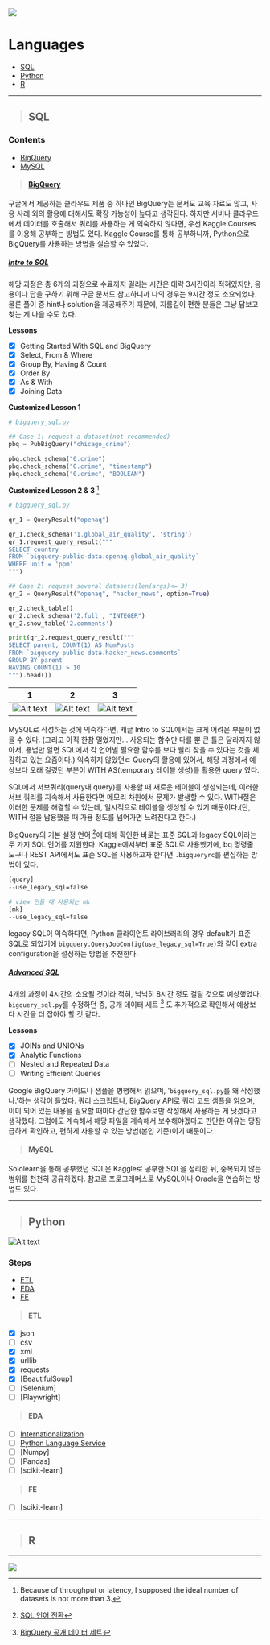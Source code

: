 <img src="https://capsule-render.vercel.app/api?type=waving&color=0:f8ba0a,100:0174b7&height=250&section=header&text=Data&fontSize=80&fontAlign=14&fontAlignY=30&desc=Programing%20Language%20%3A%20%20SQL,%20Python,%20and%20R&descSize=20&descAlign=72&descAlignY=56&&fontColor=fff" />

# Languages
* [SQL](#sql)
* [Python](#python)
* [R](#r)

---
> ## SQL
### Contents
* [BigQuery](#bigquery)
* [MySQL](#mysql)

> #### [BigQuery](https://cloud.google.com/bigquery/docs "Google BigQuery Documents")
  구글에서 제공하는 클라우드 제품 중 하나인 BigQuery는 문서도 교육 자료도 많고, 사용 사례 외의 활용에 대해서도 확장 가능성이 높다고 생각된다. 하지만 서버나 클라우드에서 데이터를 호출해서 쿼리를 사용하는 게 익숙하지 않다면, 우선 Kaggle Courses를 이용해 공부하는 방법도 있다. Kaggle Course를 통해 공부하니까, Python으로 BigQuery를 사용하는 방법을 실습할 수 있었다.

##### [Intro to SQL](https://www.kaggle.com/learn/intro-to-sql "Kaggle SQL Course - Intro to SQL")
  해당 과정은 총 6개의 과정으로 수료까지 걸리는 시간은 대략 3시간이라 적혀있지만, 응용이나 답을 구하기 위해 구글 문서도 참고하니까 나의 경우는 9시간 정도 소요되었다. 물론 풀이 중 hint나 solution을 제공해주기 때문에, 지름길이 편한 분들은 그냥 답보고 찾는 게 나을 수도 있다.

**Lessons**
- [x] Getting Started With SQL and BigQuery
- [x] Select, From & Where
- [x] Group By, Having & Count
- [x] Order By
- [x] As & With
- [x] Joining Data

**Customized Lesson 1**
```python
# bigquery_sql.py

## Case 1: request a dataset(not recommended)
pbq = PubBigQuery("chicago_crime")

pbq.check_schema("0.crime")
pbq.check_schema("0.crime", "timestamp")
pbq.check_schema("0.crime", "BOOLEAN")
```

**Customized Lesson 2 & 3** [^sql-a]
```python
# bigquery_sql.py

qr_1 = QueryResult("openaq")

qr_1.check_schema('1.global_air_quality', 'string')
qr_1.request_query_result("""
SELECT country
FROM `bigquery-public-data.openaq.global_air_quality`
WHERE unit = 'ppm'
""")

## Case 2: request several datasets(len(args)<= 3)
qr_2 = QueryResult("openaq", "hacker_news", option=True)

qr_2.check_table()
qr_2.check_schema('2.full', "INTEGER")
qr_2.show_table('2.comments')

print(qr_2.request_query_result("""
SELECT parent, COUNT(1) AS NumPosts
FROM `bigquery-public-data.hacker_news.comments`
GROUP BY parent
HAVING COUNT(1) > 10
""").head())
```

| 1                                                                                                               | 2                                                                                                              | 3                                                                                                                     |
|-----------------------------------------------------------------------------------------------------------------|----------------------------------------------------------------------------------------------------------------|-----------------------------------------------------------------------------------------------------------------------|
| ![Alt text](https://github.com/AshbeeKim/cs-archive/blob/master/src/images/bigquery_py_1.png "init and checks") | ![Alt text](https://github.com/AshbeeKim/cs-archive/blob/master/src/images/bigquery_py_2.png "check and edit") | ![Alt text](https://github.com/AshbeeKim/cs-archive/blob/master/src/images/bigquery_py_3.png "print out to markdown") |

  MySQL로 작성하는 것에 익숙하다면, 캐글 Intro to SQL에서는 크게 어려운 부분이 없을 수 있다. (그리고 아직 한참 멀었지만... 사용되는 함수만 다를 뿐 큰 틀은 달라지지 않아서, 용법만 알면 SQL에서 각 언어별 필요한 함수를 보다 빨리 찾을 수 있다는 것을 체감하고 있는 요즘이다.) 익숙하지 않았던ㄷ Query의 활용에 있어서, 해당 과정에서 예상보다 오래 걸렸던 부분이 WITH AS(temporary 테이블 생성)를 활용한 query 였다.

  SQL에서 서브쿼리(query내 query)를 사용할 때 새로운 테이블이 생성되는데, 이러한 서브 쿼리를 지속해서 사용한다면 메모리 차원에서 문제가 발생할 수 있다. WITH절은 이러한 문제를 해결할 수 있는데, 일시적으로 테이블을 생성할 수 있기 때문이다.(단, WITH 절을 남용했을 때 가용 정도를 넘어가면 느려진다고 한다.)

  BigQuery의 기본 설정 언어 [^sql_b]에 대해 확인한 바로는 표준 SQL과 legacy SQL이라는 두 가지 SQL 언어를 지원한다. Kaggle에서부터 표준 SQL로 사용했기에, bq 명령줄 도구나 REST API에서도 표준 SQL을 사용하고자 한다면 `.bigqueryrc`를 편집하는 방법이 있다.
```bash
[query]
--use_legacy_sql=false

# view 만들 때 사용되는 mk
[mk]
--use_legacy_sql=false
```
legacy SQL이 익숙하다면, Python 클라이언트 라이브러리의 경우 default가 표준 SQL로 되었기에 `bigquery.QueryJobConfig(use_legacy_sql=True)`와 같이 extra configuration을 설정하는 방법을 추천한다. 

##### [Advanced SQL](https://www.kaggle.com/learn/advanced-sql "Kaggle SQL Course - Advanced SQL")
 4개의 과정이 4시간의 소요될 것이라 적혀, 넉넉히 8시간 정도 걸릴 것으로 예상했었다. `bigquery_sql.py`를 수정하던 중, 공개 데이터 세트 [^sql_c] 도 추가적으로 확인해서 예상보다 시간을 더 잡아야 할 것 같다.

**Lessons**
- [x] JOINs and UNIONs
- [x] Analytic Functions
- [ ] Nested and Repeated Data
- [ ] Writing Efficient Queries

<!--
| 1 | 2 | 3 |
|---|---|---|
|  |  |  |
-->

  Google BigQuery 가이드나 샘플을 병행해서 읽으며, '`bigquery_sql.py`를 왜 작성했나.'하는 생각이 들었다. 쿼리 스크립트나, BigQuery API로 쿼리 코드 샘플을 읽으며, 이미 되어 있는 내용을 필요할 때마다 간단한 함수로만 작성해서 사용하는 게 낫겠다고 생각했다. 그럼에도 계속해서 해당 파일을 계속해서 보수해야겠다고 판단한 이유는 당장 급하게 확인하고, 편하게 사용할 수 있는 방법(본인 기준)이기 때문이다.


> #### MySQL
Sololearn을 통해 공부했던 SQL은 Kaggle로 공부한 SQL을 정리한 뒤, 중복되지 않는 범위를 천천히 공유하겠다.
참고로 프로그래머스로 MySQL이나 Oracle을 연습하는 방법도 있다.


---
> ## Python
![Alt text](https://img.shields.io/badge/Python-v3.7%20%7C%20v3.9-blue.svg?&style=flat&logo=Python&logoColor=white&labelColor=abcdef&cacheSeconds=3600$logoWidth=60)

### Steps
* [ETL](#etl)
* [EDA](#eda)
* [FE](#fe)

> #### ETL
- [x] json
- [ ] csv
- [x] xml
- [x] urllib
- [x] requests
- [x] [BeautifulSoup]
- [ ] [Selenium]
- [ ] [Playwright]

> #### EDA
- [ ] [Internationalization](https://docs.python.org/3.9/library/i18n.html)
- [ ] [Python Language Service](https://docs.python.org/ko/3.9/library/language.html)
- [ ] [Numpy]
- [ ] [Pandas]
- [ ] [scikit-learn]
<!--
- [ ] [Gensim]
- [ ] [OpenCV]
-->

> #### FE
- [ ] [scikit-learn]
<!--
- [ ] [TensorFlow]
- [ ] [PyTorch]
-->

---
> ## R


---
[^sql-a]: Because of throughput or latency, I supposed the ideal number of datasets is not more than 3.
[^sql_b]: [SQL 언어 전환](https://cloud.google.com/bigquery/docs/reference/standard-sql/enabling-standard-sql?hl=ko#python "Google BigQuery Documents - SQL 언어 전환")
[^sql_c]: [BigQuery 공개 데이터 세트](https://cloud.google.com/bigquery/public-data?hl=ko "Google BigQuery Documents - BigQuery 공개 데이터 세트")

<img src="https://capsule-render.vercel.app/api?type=waving&color=0:f8ba0a,100:0174b7&height=200&section=footer&text=Thank%20You&fontSize=50&fontAlignY=70&fontColor=fff"/>
